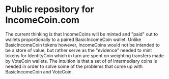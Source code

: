 # Public repository for IncomeCoin.com

The current thinking is that IncomeCoins will be minted and "paid" out to wallets proportionally to a paired BasicIncomeCoin wallet. Unlike BasicIncomeCoin tokens however, IncomeCoins would not be intended to be a store of value, but rather serve as the "evidence" needed to mint tokens for IdentityCoin which in turn are spent on weighting transfers made by VoteCoin wallets. The intuition is that a set of of intermediary coins is needed in order to solve some of the problems that come up with BasicIncomeCoin and VoteCoin.
